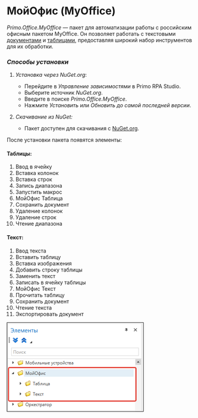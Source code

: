 # МойОфис (MyOffice)

*Primo.Office.MyOffice* — пакет для автоматизации работы с российским офисным пакетом MyOffice. Он позволяет работать с текстовыми [документами]((https://myoffice.ru/apps/text/)) и [таблицами]((https://myoffice.ru/apps/table/)), предоставляя широкий набор инструментов для их обработки. 


### *Способы установки*  

1. *Установка через NuGet.org*:  
   - Перейдите в *Управление зависимостями* в Primo RPA Studio.  
   - Выберите источник *NuGet.org*.  
   - Введите в поиске *Primo.Office.MyOffice*.  
   - Нажмите *Установить* или *Обновить до самой последней версии*.  

2. *Скачивание из NuGet:*  
   - Пакет доступен для скачивания с [NuGet.org](https://www.nuget.org/packages/Primo.Office.MyOffice).  

После установки пакета появятся элементы:

#### Таблицы:
1. Ввод в ячейку  
2. Вставка колонок  
3. Вставка строк  
4. Запись диапазона  
5. Запустить макрос  
6. МойОфис Таблица  
7. Сохранить документ  
8. Удаление колонок  
9. Удаление строк  
10. Чтение диапазона  

#### Текст:
1. Ввод текста  
2. Вставить таблицу  
3. Вставка изображения  
4. Добавить строку таблицы  
5. Заменить текст  
6. Записать в ячейку таблицы  
7. МойОфис Текст  
8. Прочитать таблицу  
9. Сохранить документ  
10. Чтение текста  
11. Экспортировать документ 

 

![](<../../../.gitbook/assets1/windows_items/library/myoffice-library.png>)
